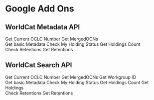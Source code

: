 # Google Add Ons

## WorldCat Metadata API
Get Current OCLC Number
Get MergedOCNs        
Get basic Metadata
Check My Holding Status
Get Holdings Count       
Check Retentions
Get Retentions  

## WorldCat Search API
Get Current OCLC Number
Get MergedOCNs 
Get Workgroup ID       
Get basic Metadata
Check My Holding Status
Get Holdings Count
Get Holdings           
Check Retentions
Get Retentions  

